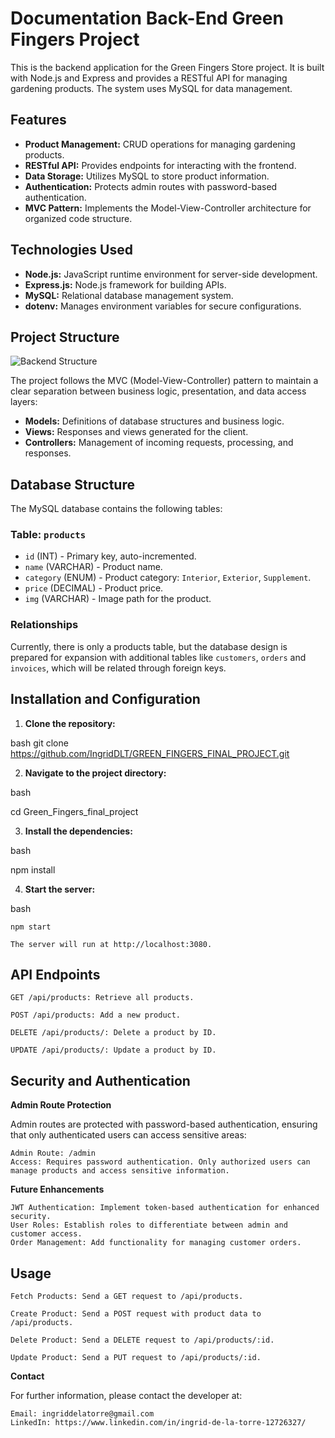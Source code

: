 # Documentation Back-End Green Fingers Project

This is the backend application for the Green Fingers Store project. It is built with Node.js and Express and provides a RESTful API for managing gardening products. The system uses MySQL for data management.

## Features

- **Product Management:** CRUD operations for managing gardening products.
- **RESTful API:** Provides endpoints for interacting with the frontend.
- **Data Storage:** Utilizes MySQL to store product information.
- **Authentication:** Protects admin routes with password-based authentication.
- **MVC Pattern:** Implements the Model-View-Controller architecture for organized code structure.

## Technologies Used

- **Node.js:** JavaScript runtime environment for server-side development.
- **Express.js:** Node.js framework for building APIs.
- **MySQL:** Relational database management system.
- **dotenv:** Manages environment variables for secure configurations.

## Project Structure

![Backend Structure](public/img/backend_structure.png)

The project follows the MVC (Model-View-Controller) pattern to maintain a clear separation between business logic, presentation, and data access layers:

- **Models:** Definitions of database structures and business logic.
- **Views:** Responses and views generated for the client.
- **Controllers:** Management of incoming requests, processing, and responses.

## Database Structure

The MySQL database contains the following tables:

### Table: `products`

- `id` (INT) - Primary key, auto-incremented.
- `name` (VARCHAR) - Product name.
- `category` (ENUM) - Product category: `Interior`, `Exterior`, `Supplement`.
- `price` (DECIMAL) - Product price.
- `img` (VARCHAR) - Image path for the product.

### Relationships

Currently, there is only a products table, but the database design is prepared for expansion with additional tables like `customers`, `orders` and `invoices`, which will be related through foreign keys.

## Installation and Configuration

1. **Clone the repository:**

bash
   git clone https://github.com/IngridDLT/GREEN_FINGERS_FINAL_PROJECT.git


2. **Navigate to the project directory:**

bash

cd Green_Fingers_final_project

3. **Install the dependencies:**

bash

npm install

4. **Start the server:**

bash

    npm start

    The server will run at http://localhost:3080.

## API Endpoints

    GET /api/products: Retrieve all products.

    POST /api/products: Add a new product.

    DELETE /api/products/: Delete a product by ID.

    UPDATE /api/products/: Update a product by ID.

## Security and Authentication

**Admin Route Protection**

Admin routes are protected with password-based authentication, ensuring that only authenticated users can access sensitive areas:

    Admin Route: /admin
    Access: Requires password authentication. Only authorized users can manage products and access sensitive information.

**Future Enhancements**

    JWT Authentication: Implement token-based authentication for enhanced security.
    User Roles: Establish roles to differentiate between admin and customer access.
    Order Management: Add functionality for managing customer orders.

## Usage

    Fetch Products: Send a GET request to /api/products.

    Create Product: Send a POST request with product data to /api/products.

    Delete Product: Send a DELETE request to /api/products/:id.

    Update Product: Send a PUT request to /api/products/:id.

**Contact**

For further information, please contact the developer at:

    Email: ingriddelatorre@gmail.com
    LinkedIn: https://www.linkedin.com/in/ingrid-de-la-torre-12726327/